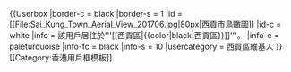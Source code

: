 {{Userbox
  |border-c = black
  |border-s = 1
  |id       = [[File:Sai_Kung_Town_Aerial_View_201706.jpg|80px|西貢市鳥瞰圖]]
  |id-c     = white
  |info     = 該用戶居住於'''[[西貢區|{{color|black|西貢區}}]]'''。
  |info-c   = paleturquoise<!-- 接近所屬區議會標誌、方便閱讀及辨識的替代顏色 -->
  |info-fc  = black
  |info-s   = 10
  |usercategory = 西貢區維基人
}}<noinclude>[[Category:香港用戶框模板]]</noinclude>